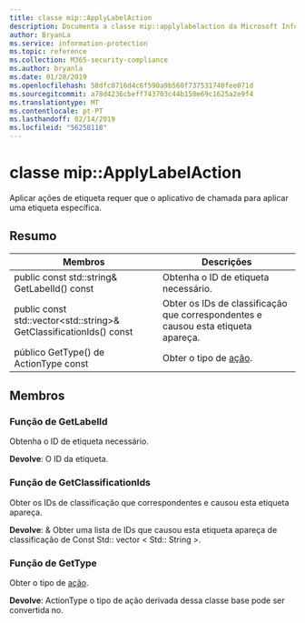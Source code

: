 ```yaml
---
title: classe mip::ApplyLabelAction
description: Documenta a classe mip::applylabelaction da Microsoft Information Protection (MIP) SDK.
author: BryanLa
ms.service: information-protection
ms.topic: reference
ms.collection: M365-security-compliance
ms.author: bryanla
ms.date: 01/28/2019
ms.openlocfilehash: 58dfc0716d4c6f590a9b560f737531740fee071d
ms.sourcegitcommit: a78d4236cbeff743703c44b150e69c1625a2e9f4
ms.translationtype: MT
ms.contentlocale: pt-PT
ms.lasthandoff: 02/14/2019
ms.locfileid: "56258118"
---
```

# <a name="class-mipapplylabelaction"></a>classe mip::ApplyLabelAction 
Aplicar ações de etiqueta requer que o aplicativo de chamada para aplicar uma etiqueta específica.
  
## <a name="summary"></a>Resumo
 Membros                        | Descrições                                
--------------------------------|---------------------------------------------
public const std::string& GetLabelId() const  |  Obtenha o ID de etiqueta necessário.
public const std::vector\<std::string\>& GetClassificationIds() const  |  Obter os IDs de classificação que correspondentes e causou esta etiqueta apareça.
público GetType() de ActionType const  |  Obter o tipo de [ação](class_mip_action.md).
  
## <a name="members"></a>Membros
  
### <a name="getlabelid-function"></a>Função de GetLabelId
Obtenha o ID de etiqueta necessário.

  
**Devolve**: O ID da etiqueta.
  
### <a name="getclassificationids-function"></a>Função de GetClassificationIds
Obter os IDs de classificação que correspondentes e causou esta etiqueta apareça.

  
**Devolve**: & Obter uma lista de IDs que causou esta etiqueta apareça de classificação de Const Std:: vector < Std:: String >.
  
### <a name="gettype-function"></a>Função de GetType
Obter o tipo de [ação](class_mip_action.md).

  
**Devolve**: ActionType o tipo de ação derivada dessa classe base pode ser convertida no.
